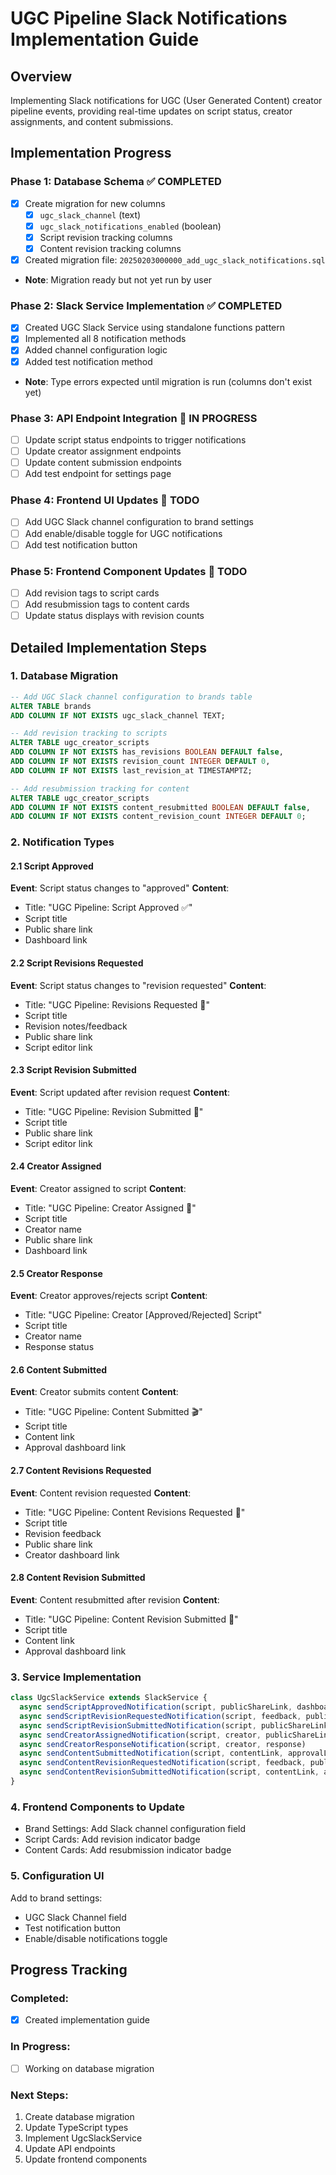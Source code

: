 # UGC Pipeline Slack Notifications Implementation Guide

## Overview
Implementing Slack notifications for UGC (User Generated Content) creator pipeline events, providing real-time updates on script status, creator assignments, and content submissions.

## Implementation Progress

### Phase 1: Database Schema ✅ COMPLETED
- [x] Create migration for new columns
  - [x] `ugc_slack_channel` (text)
  - [x] `ugc_slack_notifications_enabled` (boolean)
  - [x] Script revision tracking columns
  - [x] Content revision tracking columns
- [x] Created migration file: `20250203000000_add_ugc_slack_notifications.sql`
- **Note**: Migration ready but not yet run by user

### Phase 2: Slack Service Implementation ✅ COMPLETED
- [x] Created UGC Slack Service using standalone functions pattern
- [x] Implemented all 8 notification methods
- [x] Added channel configuration logic
- [x] Added test notification method
- **Note**: Type errors expected until migration is run (columns don't exist yet)

### Phase 3: API Endpoint Integration 🚧 IN PROGRESS
- [ ] Update script status endpoints to trigger notifications
- [ ] Update creator assignment endpoints
- [ ] Update content submission endpoints
- [ ] Add test endpoint for settings page

### Phase 4: Frontend UI Updates 🚧 TODO
- [ ] Add UGC Slack channel configuration to brand settings
- [ ] Add enable/disable toggle for UGC notifications
- [ ] Add test notification button

### Phase 5: Frontend Component Updates 🚧 TODO
- [ ] Add revision tags to script cards
- [ ] Add resubmission tags to content cards
- [ ] Update status displays with revision counts

## Detailed Implementation Steps

### 1. Database Migration

```sql
-- Add UGC Slack channel configuration to brands table
ALTER TABLE brands 
ADD COLUMN IF NOT EXISTS ugc_slack_channel TEXT;

-- Add revision tracking to scripts
ALTER TABLE ugc_creator_scripts
ADD COLUMN IF NOT EXISTS has_revisions BOOLEAN DEFAULT false,
ADD COLUMN IF NOT EXISTS revision_count INTEGER DEFAULT 0,
ADD COLUMN IF NOT EXISTS last_revision_at TIMESTAMPTZ;

-- Add resubmission tracking for content
ALTER TABLE ugc_creator_scripts
ADD COLUMN IF NOT EXISTS content_resubmitted BOOLEAN DEFAULT false,
ADD COLUMN IF NOT EXISTS content_revision_count INTEGER DEFAULT 0;
```

### 2. Notification Types

#### 2.1 Script Approved
**Event**: Script status changes to "approved"
**Content**:
- Title: "UGC Pipeline: Script Approved ✅"
- Script title
- Public share link
- Dashboard link

#### 2.2 Script Revisions Requested
**Event**: Script status changes to "revision requested"
**Content**:
- Title: "UGC Pipeline: Revisions Requested 📝"
- Script title
- Revision notes/feedback
- Public share link
- Script editor link

#### 2.3 Script Revision Submitted
**Event**: Script updated after revision request
**Content**:
- Title: "UGC Pipeline: Revision Submitted 🔄"
- Script title
- Public share link
- Script editor link

#### 2.4 Creator Assigned
**Event**: Creator assigned to script
**Content**:
- Title: "UGC Pipeline: Creator Assigned 👤"
- Script title
- Creator name
- Public share link
- Dashboard link

#### 2.5 Creator Response
**Event**: Creator approves/rejects script
**Content**:
- Title: "UGC Pipeline: Creator [Approved/Rejected] Script"
- Script title
- Creator name
- Response status

#### 2.6 Content Submitted
**Event**: Creator submits content
**Content**:
- Title: "UGC Pipeline: Content Submitted 🎬"
- Script title
- Content link
- Approval dashboard link

#### 2.7 Content Revisions Requested
**Event**: Content revision requested
**Content**:
- Title: "UGC Pipeline: Content Revisions Requested 📝"
- Script title
- Revision feedback
- Public share link
- Creator dashboard link

#### 2.8 Content Revision Submitted
**Event**: Content resubmitted after revision
**Content**:
- Title: "UGC Pipeline: Content Revision Submitted 🔄"
- Script title
- Content link
- Approval dashboard link

### 3. Service Implementation

```typescript
class UgcSlackService extends SlackService {
  async sendScriptApprovedNotification(script, publicShareLink, dashboardLink)
  async sendScriptRevisionRequestedNotification(script, feedback, publicShareLink, editorLink)
  async sendScriptRevisionSubmittedNotification(script, publicShareLink, editorLink)
  async sendCreatorAssignedNotification(script, creator, publicShareLink, dashboardLink)
  async sendCreatorResponseNotification(script, creator, response)
  async sendContentSubmittedNotification(script, contentLink, approvalLink)
  async sendContentRevisionRequestedNotification(script, feedback, publicShareLink, creatorDashLink)
  async sendContentRevisionSubmittedNotification(script, contentLink, approvalLink)
}
```

### 4. Frontend Components to Update

- Brand Settings: Add Slack channel configuration field
- Script Cards: Add revision indicator badge
- Content Cards: Add resubmission indicator badge

### 5. Configuration UI

Add to brand settings:
- UGC Slack Channel field
- Test notification button
- Enable/disable notifications toggle

## Progress Tracking

### Completed:
- [x] Created implementation guide

### In Progress:
- [ ] Working on database migration

### Next Steps:
1. Create database migration
2. Update TypeScript types
3. Implement UgcSlackService
4. Update API endpoints
5. Update frontend components